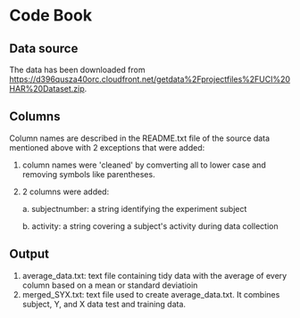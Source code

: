 # Code Book

## Data source
The data has been downloaded from https://d396qusza40orc.cloudfront.net/getdata%2Fprojectfiles%2FUCI%20HAR%20Dataset.zip.  

## Columns
Column names are described in the README.txt file of the source data mentioned above with 2 exceptions that were added:

1. column names were 'cleaned' by comverting all to lower case and removing symbols like parentheses.

2. 2 columns were added:
 
	a. subjectnumber: a string identifying the experiment subject

	b. activity: a string covering a subject's activity during data collection

## Output
1. average_data.txt: text file containing tidy data with the average of every column based on a mean or standard deviatioin
2. merged_SYX.txt: text file used to create average_data.txt.  It combines subject, Y, and X data test and training data.
